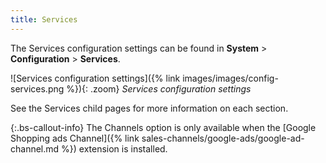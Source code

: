 ```yaml
---
title: Services
---
```


The Services configuration settings can be found in **System** > **Configuration** > **Services**.

![Services configuration settings]({% link images/images/config-services.png %}){: .zoom}
*Services configuration settings*

See the Services child pages for more information on each section.

{:.bs-callout-info}
The Channels option is only available when the [Google Shopping ads Channel]({% link sales-channels/google-ads/google-ad-channel.md %}) extension is installed.
